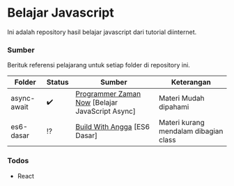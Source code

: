 # Belajar Javascript
Ini adalah repository hasil belajar javascript dari tutorial diinternet.

### Sumber
Berituk referensi pelajarang untuk setiap folder di repository ini.

| Folder | Status | Sumber | Keterangan |
| ------ | ------ | ------ | ------ |
| async-await | :heavy_check_mark: | [Programmer Zaman Now](https://www.youtube.com/watch?v=LLT6EAtX-x8&list=PL-CtdCApEFH-I4CD6km3BcXqrhWAkY4et) [Belajar JavaScript Async] | Materi Mudah dipahami |
| es6-dasar | :interrobang: | [Build With Angga](https://www.buildwithangga.com/kelas/es6-dasar) [ES6 Dasar] | Materi kurang mendalam dibagian class |

### Todos
 - React